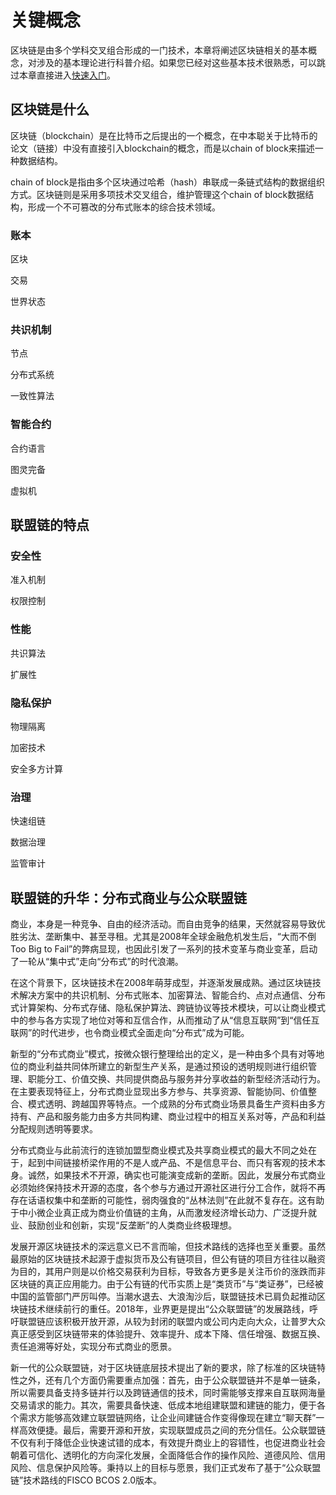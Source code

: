 # 关键概念

区块链是由多个学科交叉组合形成的一门技术，本章将阐述区块链相关的基本概念，对涉及的基本理论进行科普介绍。如果您已经对这些基本技术很熟悉，可以跳过本章直接进入[快速入门](quick_start.md)。

## 区块链是什么
区块链（blockchain）是在比特币之后提出的一个概念，在中本聪关于比特币的论文（链接）中没有直接引入blockchain的概念，而是以chain of block来描述一种数据结构。

chain of block是指由多个区块通过哈希（hash）串联成一条链式结构的数据组织方式。区块链则是采用多项技术交叉组合，维护管理这个chain of block数据结构，形成一个不可篡改的分布式账本的综合技术领域。

### 账本

区块

交易

世界状态


### 共识机制

节点

分布式系统

一致性算法

### 智能合约

合约语言

图灵完备

虚拟机


## 联盟链的特点

### 安全性

准入机制

权限控制

### 性能

共识算法

扩展性

### 隐私保护

物理隔离

加密技术

安全多方计算

### 治理

快速组链

数据治理

监管审计


## 联盟链的升华：分布式商业与公众联盟链

商业，本身是一种竞争、自由的经济活动。而自由竞争的结果，天然就容易导致优胜劣汰、垄断集中、甚至寻租。尤其是2008年全球金融危机发生后，“大而不倒Too Big to Fail”的弊病显现，也因此引发了一系列的技术变革与商业变革，启动了一轮从“集中式”走向“分布式”的时代浪潮。

在这个背景下，区块链技术在2008年萌芽成型，并逐渐发展成熟。通过区块链技术解决方案中的共识机制、分布式账本、加密算法、智能合约、点对点通信、分布式计算架构、分布式存储、隐私保护算法、跨链协议等技术模块，可以让商业模式中的参与各方实现了地位对等和互信合作，从而推动了从“信息互联网”到“信任互联网”的时代进步，也令商业模式全面走向“分布式”成为可能。

新型的“分布式商业”模式，按微众银行整理给出的定义，是一种由多个具有对等地位的商业利益共同体所建立的新型生产关系，是通过预设的透明规则进行组织管理、职能分工、价值交换、共同提供商品与服务并分享收益的新型经济活动行为。在主要表现特征上，分布式商业显现出多方参与、共享资源、智能协同、价值整合、模式透明、跨越国界等特点。一个成熟的分布式商业场景具备生产资料由多方持有、产品和服务能力由多方共同构建、商业过程中的相互关系对等，产品和利益分配规则透明等要求。

分布式商业与此前流行的连锁加盟型商业模式及共享商业模式的最大不同之处在于，起到中间链接桥梁作用的不是人或产品、不是信息平台、而只有客观的技术本身。诚然，如果技术不开源，确实也可能演变成新的垄断。因此，发展分布式商业必须始终保持技术开源的态度，各个参与方通过开源社区进行分工合作，就将不再存在话语权集中和垄断的可能性，弱肉强食的“丛林法则”在此就不复存在。这有助于中小微企业真正成为商业价值链的主角，从而激发经济增长动力、广泛提升就业、鼓励创业和创新，实现“反垄断”的人类商业终极理想。

发展开源区块链技术的深远意义已不言而喻，但技术路线的选择也至关重要。虽然最原始的区块链技术起源于虚拟货币及公有链项目，但公有链的项目方往往以融资为目的，其用户则是以价格交易获利为目标，导致各方更多是关注币价的涨跌而非区块链的真正应用能力。由于公有链的代币实质上是“类货币”与“类证券”，已经被中国的监管部门严厉叫停。当潮水退去、大浪淘沙后，联盟链技术已肩负起推动区块链技术继续前行的重任。2018年，业界更是提出“公众联盟链”的发展路线，呼吁联盟链应该积极开放开源，从较为封闭的联盟内或公司内走向大众，让普罗大众真正感受到区块链带来的体验提升、效率提升、成本下降、信任增强、数据互换、责任追溯等好处，实现分布式商业的愿景。

新一代的公众联盟链，对于区块链底层技术提出了新的要求，除了标准的区块链特性之外，还有几个方面仍需要重点加强：首先，由于公众联盟链并不是单一链条，所以需要具备支持多链并行以及跨链通信的技术，同时需能够支撑来自互联网海量交易请求的能力。其次，需要具备快速、低成本地组建联盟和建链的能力，便于各个需求方能够高效建立联盟链网络，让企业间建链合作变得像现在建立“聊天群”一样高效便捷。最后，需要开源和开放，实现联盟成员之间的充分信任。公众联盟链不仅有利于降低企业快速试错的成本，有效提升商业上的容错性，也促进商业社会朝着可信化、透明化的方向深化发展，全面降低合作的操作风险、道德风险、信用风险、信息保护风险等。秉持以上的目标与愿景，我们正式发布了基于“公众联盟链”技术路线的FISCO BCOS 2.0版本。